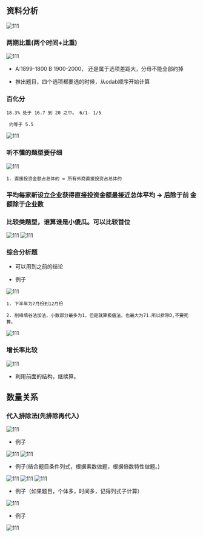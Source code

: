 ## 资料分析

![111](../images1/275.png)

### 两期比重(两个时间+比重)

![111](../images1/276.png)

- A:1899-1800 B 1900-2000， 还是属于选项差距大，分母不能全部约掉

- 推出题目，四个选项都要选的时候，从cdab顺序开始计算

### 百化分

```
18.3% 处于 16.7 到 20 之中。 6/1- 1/5

 约等于 5.5    
```
![111](../images1/277.png)

### 听不懂的题型要仔细

![111](../images1/278.png)

```
1. 直接投资金额占总体的 = 所有外商直接投资占总体的

```

### 平均每家新设立企业获得直接投资金额最接近总体平均  -> 后除于前  金额除于企业数

### 比较类题型，谁算谁是小傻瓜。可以比较首位

![111](../images1/279.png)
![111](../images1/280.png)

### 综合分析题

- 可以用到之前的结论

- 例子

![111](../images1/281.png)

```
1. 下半年为7月份到12月份

2. 削峰填谷法加法，小数部分最多为1，但是就算极值法，也最大为71.所以排除D,不要死算。
```
![111](../images1/282.png)

### 增长率比较
![111](../images1/283.png)

- 利用前面的结构，继续算。

## 数量关系

### 代入排除法(先排除再代入)

![111](../images1/284.png)

- 例子

![111](../images1/285.png)
![111](../images1/286.png)

- 例子(结合题目条件列式，根据素数做题，根据倍数特性做题。)

![111](../images1/287.png)
![111](../images1/288.png)
![111](../images1/289.png)

- 例子（如果题目，个体多，时间多，记得列式子计算）

![111](../images1/290.png)

- 例子

![111](../images1/291.png)